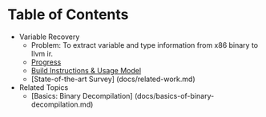 # Table of Contents

* Variable Recovery
  - Problem: To extract variable and type information from x86 binary to llvm ir.
  - [Progress](docs/variable-recovery.md)
  - [Build Instructions & Usage Model](docs/build.md)
  - [State-of-the-art Survey] (docs/related-work.md)
* Related Topics
  - [Basics: Binary Decompilation] (docs/basics-of-binary-decompilation.md)  


